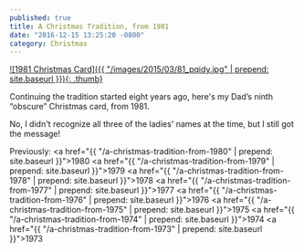 ```yaml
---
published: true
title: A Christmas Tradition, from 1981
date: "2016-12-15 13:25:20 -0800"
category: Christmas
---
```


<a href="/images/2015/03/81_pqidy.jpg">
  ![1981 Christmas Card]({{ "/images/2015/03/81_pqidy.jpg" | prepend: site.baseurl }}){: .thumb}
</a>

Continuing the tradition started eight years ago, here's my Dad&rsquo;s ninth
&ldquo;obscure&rdquo; Christmas card, from 1981.

No, I didn't recognize all three of the ladies' names at the time, but I still got the message!

Previously:
<a href="{{ "/a-christmas-tradition-from-1980" | prepend: site.baseurl }}">1980</a>
<a href="{{ "/a-christmas-tradition-from-1979" | prepend: site.baseurl }}">1979</a>
<a href="{{ "/a-christmas-tradition-from-1978" | prepend: site.baseurl }}">1978</a>
<a href="{{ "/a-christmas-tradition-from-1977" | prepend: site.baseurl }}">1977</a>
<a href="{{ "/a-christmas-tradition-from-1976" | prepend: site.baseurl }}">1976</a>
<a href="{{ "/a-christmas-tradition-from-1975" | prepend: site.baseurl }}">1975</a>
<a href="{{ "/a-christmas-tradition-from-1974" | prepend: site.baseurl }}">1974</a>
<a href="{{ "/a-christmas-tradition-from-1973" | prepend: site.baseurl }}">1973</a>
